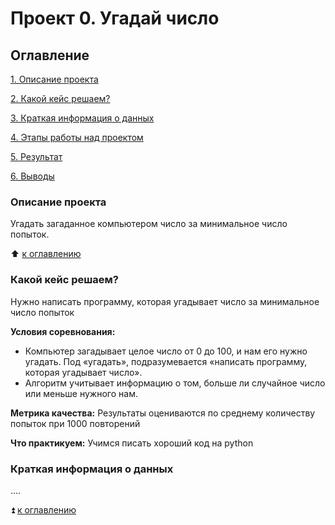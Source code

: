 # Проект 0. Угадай число

## Оглавление
[1. Описание проекта](https://github.com/31napoleon31/SF_DS/tree/main/project_0/README.md#Описание-проекта)

[2. Какой кейс решаем?](https://github.com/31napoleon31/SF_DS/tree/main/project_0/README.md#Какой-кейс-решаем)

[3. Краткая информация о данных](https://github.com/31napoleon31/SF_DS/tree/main/project_0/README.md#Краткая-информация-о-данных)

[4. Этапы работы над проектом](https://github.com/31napoleon31/SF_DS/tree/main/project_0/README.md#Этапы-работы-над-проектом)

[5. Результат](https://github.com/31napoleon31/SF_DS/tree/main/project_0/README.md#Результат)

[6. Выводы](https://github.com/31napoleon31/SF_DS/tree/main/project_0/README.md#Выводы)

### Описание проекта
Угадать загаданное компьютером число за минимальное число попыток.

:arrow_up: [к оглавлению](hhttps://github.com/31napoleon31/SF_DS/tree/main/project_0/README.md#Оглавление)

### Какой кейс решаем?
Нужно написать программу, которая угадывает число за минимальное число попыток

**Условия соревнования:**
- Компьютер загадывает целое число от 0 до 100, и нам его нужно угадать. Под «угадать», подразумевается «написать программу, которая угадывает число».
- Алгоритм учитывает информацию о том, больше ли случайное число или меньше нужного нам.

**Метрика качества:**
Результаты оцениваются по среднему количеству попыток при 1000 повторений

**Что практикуем:**
Учимся писать хороший код на python

### Краткая информация о данных
....

:arrow_double_up: [к оглавлению](hhttps://github.com/31napoleon31/SF_DS/tree/main/project_0/README.md##Оглавление)
